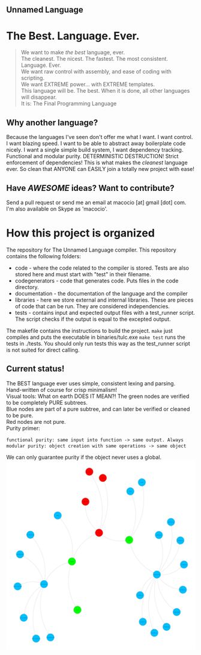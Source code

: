 ## Unnamed Language ##

# The Best. Language. Ever.
>We want to make _the best_ language, ever.  
The cleanest. The nicest. The fastest. The most consistent. Language. Ever.  
We want raw control with assembly, and ease of coding with scripting.  
We want EXTREME power... with EXTREME templates.  
This language will be. The best. When it is done, all other languages will disappear.  
It is: The Final Programming Language

## Why another language?

Because the languages I've seen don't offer me what I want. I want control. I want blazing speed.
I want to be able to abstract away boilerplate code nicely. I want a single simple build system,
I want dependency tracking. Functional and modular purity. DETERMINISTIC DESTRUCTION!
Strict enforcement of dependencies!
This is what makes the _cleanest_ language ever. So clean that ANYONE can EASILY join a
totally new project with ease!

## Have *AWESOME* ideas? Want to contribute?

Send a pull request or send me an email at macocio [at] gmail [dot] com.  
I'm also available on Skype as 'macocio'.  

# How this project is organized

The repository for The Unnamed Language compiler. This repository contains the following folders:
* code - where the code related to the compiler is stored. Tests are also stored here and must start with "test" in their filename.
* codegenerators - code that generates code. Puts files in the code directory.
* documentation - the documentation of the language and the compiler
* libraries - here we store external and internal libraries. These are pieces of code that can be run. They are considered independencies.
* tests - contains input and expected output files with a test_runner script. The script checks if the output is equal to the excepted output.

The makefile contains the instructions to build the project.
`make` just compiles and puts the executable in binaries/tulc.exe
`make test` runs the tests in ./tests. You should only run tests this way as the test_runner script is not suited for direct calling.


## Current status!
The BEST language ever uses simple, consistent lexing and parsing.  
Hand-written of course for crisp minimalism!  
Visual tools:
What on earth DOES IT MEAN?!
The green nodes are verified to be completely PURE subtrees.  
Blue nodes are part of a pure subtree, and can later be verified or
cleaned to be pure.  
Red nodes are not pure.  
Purity primer:  
```
functional purity: same input into function -> same output. Always  
modular purity: object creation with same operations -> same object
```
We can only guarantee purity if the object never uses a global.  
![Dependency Graph](./documentation/dependency_graph.png)

